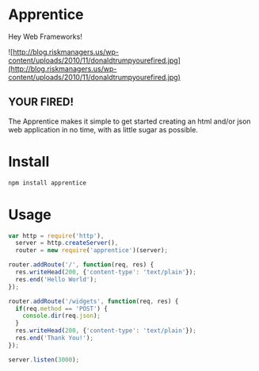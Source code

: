 # Apprentice

Hey Web Frameworks!  

![http://blog.riskmanagers.us/wp-content/uploads/2010/11/donaldtrumpyourefired.jpg](http://blog.riskmanagers.us/wp-content/uploads/2010/11/donaldtrumpyourefired.jpg)

## YOUR FIRED!

The Apprentice makes it simple to get started creating an html and/or json web application in no time, with as little sugar as possible.

# Install

``` sh
npm install apprentice
```

# Usage 

``` javascript
var http = require('http'),
  server = http.createServer(),
  router = new require('apprentice')(server);

router.addRoute('/', function(req, res) {
  res.writeHead(200, {'content-type': 'text/plain'});
  res.end('Hello World');
});

router.addRoute('/widgets', function(req, res) {
  if(req.method == 'POST') {
    console.dir(req.json);
  }
  res.writeHead(200, {'content-type': 'text/plain'});
  res.end('Thank You!');
});

server.listen(3000);
```